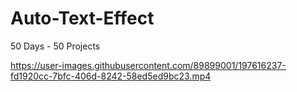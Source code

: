 # Auto-Text-Effect

50 Days - 50 Projects


https://user-images.githubusercontent.com/89899001/197616237-fd1920cc-7bfc-406d-8242-58ed5ed9bc23.mp4

